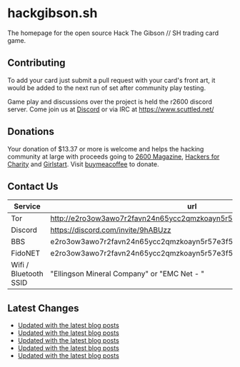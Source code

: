 # hackgibson.sh
The homepage for the open source Hack The Gibson // SH trading card game.


## Contributing

To add your card just submit a pull request with your card's front art, it would be added to the next run of set after community play testing.

Game play and discussions over the project is held the r2600 discord server. Come join us at [Discord](https://discord.com/invite/9hABUzz) or via IRC at https://www.scuttled.net/


## Donations

Your donation of $13.37 or more is welcome and helps the hacking community at large with proceeds going to [2600 Magazine](https://2600.com/), [Hackers for Charity](https://hackersforcharity.org) and [Girlstart](https://girlstart.org).  Visit [buymeacoffee](https://www.buymeacoffee.com/hackgibson.sh) to donate.


## Contact Us

Service | url
-|-
Tor | http://e2ro3ow3awo7r2favn24n65ycc2qmzkoayn5r57e3f56nvjwdcgg32ad.onion
Discord | https://discord.com/invite/9hABUzz
BBS | e2ro3ow3awo7r2favn24n65ycc2qmzkoayn5r57e3f56nvjwdcgg32ad.onion:23
FidoNET | e2ro3ow3awo7r2favn24n65ycc2qmzkoayn5r57e3f56nvjwdcgg32ad.onion:24554
Wifi / Bluetooth SSID | "Ellingson Mineral Company" or "EMC Net - <fidonet address>"

## Latest Changes
<!-- BLOG-POST-LIST:START -->
- [Updated with the latest blog posts](https://github.com/DFW2600/hackgibson.sh/commit/94adb70ce951e2cbbf6d6c7bebce9c67be343ce4)
- [Updated with the latest blog posts](https://github.com/DFW2600/hackgibson.sh/commit/38dc060562170dfa7bffc4dd996f739a044d3369)
- [Updated with the latest blog posts](https://github.com/DFW2600/hackgibson.sh/commit/29763928c547ff3a50724a1788c2ee4e3fedb1bc)
- [Updated with the latest blog posts](https://github.com/DFW2600/hackgibson.sh/commit/0a48a3ccfbbfb21ee4616b93427d2c3c36b4dfea)
- [Updated with the latest blog posts](https://github.com/DFW2600/hackgibson.sh/commit/28606dc9a38477f581c24eee295fa5e5b8e95a46)
<!-- BLOG-POST-LIST:END -->
